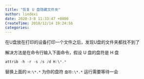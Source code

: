 ```yaml
---
title: "恢复 U 盘隐藏文件夹"
author: lindexi
date: 2020-3-8 11:33:47 +0800
CreateTime: 2018/12/14 19:24:56
categories: 
---
```


在U盘放在打印的设备打印一个文件之后，发现U盘的文件夹都找不到了

<!--more-->


<!-- CreateTime:2018/12/14 19:24:56 -->

<!-- csdn -->

解决方法是在命令行输入下面命令，假设 U 盘的盘符是 H 盘

```csharp
attrib -h -r -s /s /d H:\*.*
```

替换上面的 `H:\*.*` 为你的盘符 `盘符:\*.*` 运行需要等待一会

